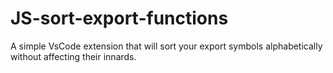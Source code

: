 # JS-sort-export-functions
A simple VsCode extension that will sort your export symbols alphabetically without affecting their innards.
